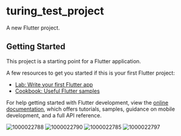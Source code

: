 # turing_test_project

A new Flutter project.

## Getting Started

This project is a starting point for a Flutter application.

A few resources to get you started if this is your first Flutter project:

- [Lab: Write your first Flutter app](https://docs.flutter.dev/get-started/codelab)
- [Cookbook: Useful Flutter samples](https://docs.flutter.dev/cookbook)

For help getting started with Flutter development, view the
[online documentation](https://docs.flutter.dev/), which offers tutorials,
samples, guidance on mobile development, and a full API reference.

![1000022788](https://user-images.githubusercontent.com/54126006/215635911-e88076bd-42a8-469c-9197-bab119e2e948.jpg)
![1000022790](https://user-images.githubusercontent.com/54126006/215636273-d0831c35-7e2d-4513-8eba-9f2ece7dcc07.jpg)
![1000022785](https://user-images.githubusercontent.com/54126006/215636543-19978e77-35be-4b8a-918d-fd3fc38cce9f.jpg)
![1000022797](https://user-images.githubusercontent.com/54126006/215636679-0850de8e-ccc0-49e9-ac9d-f5491a70cbea.jpg)



